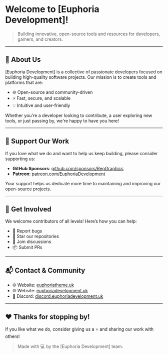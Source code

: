 # Welcome to [Euphoria Development]!

> Building innovative, open-source tools and resources for developers, gamers, and creators.

---

## 🚀 About Us

[Euphoria Development] is a collective of passionate developers focused on building high-quality software projects. Our mission is to create tools and platforms that are:
- 🌐 Open-source and community-driven
- ⚡ Fast, secure, and scalable
- 💡 Intuitive and user-friendly

Whether you're a developer looking to contribute, a user exploring new tools, or just passing by, we're happy to have you here!

---

## 💖 Support Our Work

If you love what we do and want to help us keep building, please consider supporting us:

- **GitHub Sponsors**: [github.com/sponsors/RepGraphics](https://github.com/sponsors/RepGraphics)
- **Patreon**: [patreon.com/EuphoriaDevelopment](https://patreon.com/EuphoriaDevelopment)

Your support helps us dedicate more time to maintaining and improving our open-source projects.

---

## 🤝 Get Involved

We welcome contributors of all levels! Here’s how you can help:
- 🐛 Report bugs
- 🌟 Star our repositories
- 💬 Join discussions
- 📦 Submit PRs

---

## 📬 Contact & Community

- 🌐 Website: [euphoriatheme.uk](https://euphoriatheme.uk)
- 🌐 Website: [euphoriadevelopment.uk](https://euphoriadevelopment.uk)
- 💬 Discord: [discord.euphoriadevelopment.uk](https://discord.euphoriadevelopment.uk)

---

## ❤️ Thanks for stopping by!

If you like what we do, consider giving us a ⭐ and sharing our work with others!

> Made with 💻 by the [Euphoria Development] team.
